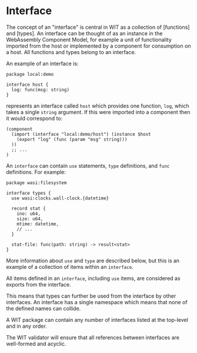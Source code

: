# Interface

The concept of an "interface" is central in WIT as a collection of [functions]
and [types]. An interface can be thought of as an instance in the WebAssembly
Component Model, for example a unit of functionality imported from the host or
implemented by a component for consumption on a host. All functions and types
belong to an interface.

An example of an interface is:

```wit
package local:demo

interface host {
  log: func(msg: string)
}
```

represents an interface called `host` which provides one function, `log`, which
takes a single `string` argument. If this were imported into a component then it
would correspond to:

```wasm
(component
  (import (interface "local:demo/host") (instance $host
    (export "log" (func (param "msg" string)))
  ))
  ;; ...
)
```

An `interface` can contain `use` statements, `type` definitions,
and `func` definitions. For example:

```wit
package wasi:filesystem

interface types {
  use wasi:clocks.wall-clock.{datetime}

  record stat {
    ino: u64,
    size: u64,
    mtime: datetime,
    // ...
  }

  stat-file: func(path: string) -> result<stat>
}
```

More information about `use` and `type` are described below, but this is an example of a collection of items within an `interface`.

All items defined in an `interface`, including `use` items, are considered as exports from the interface.

This means that types can further be used from the interface by
other interfaces. An interface has a single namespace which means that none of the defined names can collide.

A WIT package can contain any number of interfaces listed at the top-level and in any order.

The WIT validator will ensure that all references between
interfaces are well-formed and acyclic.
